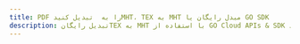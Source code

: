 ---title: PDF را به  تبدیل کنیدMHT، TEX به MHT مبدل رایگان یا GO SDKdescription: تبدیل رایگانTEX به MHT با استفاده از GO Cloud APIs & SDK همچنین اسناد PDF را در Cloud ایجاد، ویرایش و رندر کنید.---